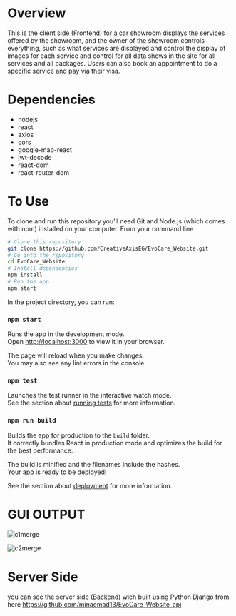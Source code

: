 
# Overview

This is the client side (Frontend) for a car showroom displays the services offered by the showroom, and the owner of the showroom controls everything, such as what services are displayed and control the display of images for each service and control for all data shows in the site for all services and all packages. Users can also book an appointment to do a specific service and pay via their visa.

# Dependencies

- nodejs
- react
- axios
- cors
- google-map-react
- jwt-decode
- react-dom
- react-router-dom

# To Use

To clone and run this repository you'll need Git and Node.js (which comes with npm) installed on your computer. From your command line

```bash
# Clone this repository
git clone https://github.com/CreativeAxisEG/EvoCare_Website.git
# Go into the repository
cd EvoCare_Website
# Install dependencies
npm install
# Run the app
npm start
```


In the project directory, you can run:

### `npm start`

Runs the app in the development mode.\
Open [http://localhost:3000](http://localhost:3000) to view it in your browser.

The page will reload when you make changes.\
You may also see any lint errors in the console.

### `npm test`

Launches the test runner in the interactive watch mode.\
See the section about [running tests](https://facebook.github.io/create-react-app/docs/running-tests) for more information.

### `npm run build`

Builds the app for production to the `build` folder.\
It correctly bundles React in production mode and optimizes the build for the best performance.

The build is minified and the filenames include the hashes.\
Your app is ready to be deployed!

See the section about [deployment](https://facebook.github.io/create-react-app/docs/deployment) for more information.

# GUI OUTPUT

![c1merge](https://user-images.githubusercontent.com/120844290/212483459-38109622-7de1-4dfa-8b25-ef163b668e76.png)

![c2merge](https://user-images.githubusercontent.com/120844290/212483382-b517b17b-395b-4f08-8624-5b167d8bd110.png)


# Server Side 

you can see the server side (Backend) wich built using Python Django from here
https://github.com/minaemad13/EvoCare_Website_api
